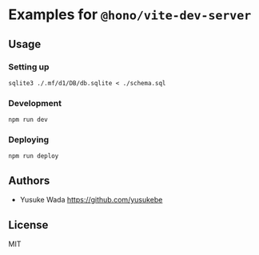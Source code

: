 # Examples for `@hono/vite-dev-server`

## Usage

### Setting up

```plain
sqlite3 ./.mf/d1/DB/db.sqlite < ./schema.sql
```

### Development

```plain
npm run dev
```

### Deploying

```plain
npm run deploy
```

## Authors

- Yusuke Wada <https://github.com/yusukebe>

## License

MIT
